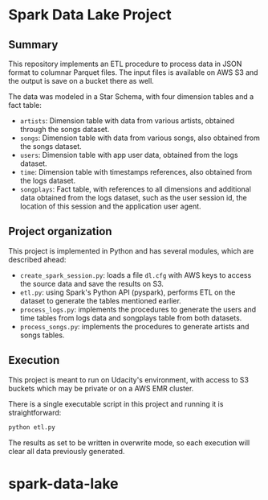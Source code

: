 # Spark Data Lake Project

## Summary

This repository implements an ETL procedure to process data in JSON format to columnar Parquet files. The input files is available on AWS S3 and the output is save on a bucket there as well.

The data was modeled in a Star Schema, with four dimension tables and a fact table:

- `artists`: Dimension table with data from various artists, obtained through the songs dataset.
- `songs`: Dimension table with data from various songs, also obtained from the songs dataset.
- `users`: Dimension table with app user data, obtained from the logs dataset.
- `time`: Dimension table with timestamps references, also obtained from the logs dataset.
- `songplays`: Fact table, with references to all dimensions and additional data obtained from the logs dataset, such as the user session id, the location of this session and the application user agent.

## Project organization

This project is implemented in Python and has several modules, which are described ahead:

- `create_spark_session.py`: loads a file `dl.cfg` with AWS keys to access the source data and save the results on S3.
- `etl.py`: using Spark's Python API (pyspark), performs ETL on the dataset to generate the tables mentioned earlier.
- `process_logs.py`: implements the procedures to generate the users and time tables from logs data and songplays table from both datasets.
- `process_songs.py`: implements the procedures to generate artists and songs tables.

## Execution

This project is meant to run on Udacity's environment, with access to S3 buckets which may be private or on a AWS EMR cluster.

There is a single executable script in this project and running it is straightforward:

```bash
python etl.py
```

The results as set to be written in overwrite mode, so each execution will clear all data previously generated.
# spark-data-lake
